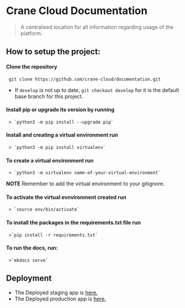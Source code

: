 # Crane Cloud Documentation
> A centralised location for all information regarding usage of the platform.

## How to setup the project:
 #### Clone the repository
  ` git clone https://github.com/crane-cloud/documentation.git`

 * If `develop` is not up to date, `git checkout develop` for it is the default base branch for this project.
#### Install pip or upgrade its version by running
 
     > `python3 -m pip install --upgrade pip`

#### Install and creating a virtual environment run
 
     > `python3 -m pip install virtualenv`

#### To create a virtual environment run

     > `python3 -m virtualenv name-of-your-virtual-environment`

**NOTE** Remember to add the virtual environment to your gitignore.

#### To activate the virtual evnvironment created run 

     > `source env/bin/activate`

#### To install the packages in the requirements.txt file run

     >`pip install -r requirements.txt`

#### To run the docs, run:

     >`mkdocs serve`

## Deployment
* The Deployed staging app is [here.](https://staging-docs.cranecloud.io/)
* The Deployed production app is [here.](https://docs.cranecloud.io/)